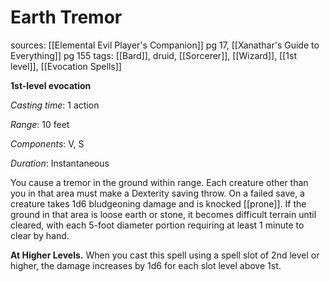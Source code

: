 # Earth Tremor
sources: [[Elemental Evil Player's Companion]] pg 17, [[Xanathar's Guide to Everything]] pg 155
tags: [[Bard]], druid, [[Sorcerer]], [[Wizard]], [[1st level]], [[Evocation Spells]]

**1st-level evocation**

*Casting time*: 1 action

*Range*: 10 feet

*Components*: V, S

*Duration*: Instantaneous

You cause a tremor in the ground within range. Each creature other than you in that area must make a Dexterity saving throw. On a failed save, a creature takes 1d6 bludgeoning damage and is knocked [[prone]]. If the ground in that area is loose earth or stone, it becomes difficult terrain until cleared, with each 5-foot diameter portion requiring at least 1 minute to clear by hand.

**At Higher Levels.** When you cast this spell using a spell slot of 2nd level or higher, the damage increases by 1d6 for each slot level above 1st.
